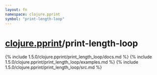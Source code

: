 ```yaml
---
layout: fn
namespace: clojure.pprint
symbol: "print-length-loop"
---
```


# [clojure.pprint](../)/print-length-loop

{% include 1.5.0/clojure.pprint/print_length_loop/docs.md %}
{% include 1.5.0/clojure.pprint/print_length_loop/examples.md %}
{% include 1.5.0/clojure.pprint/print_length_loop/src.md %}

